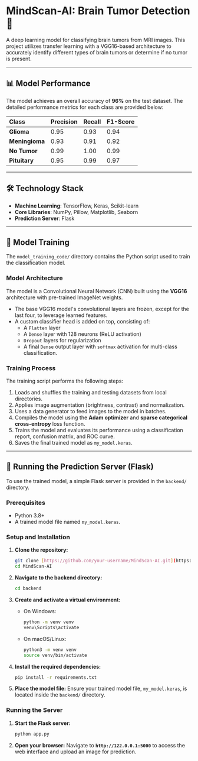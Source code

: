 # MindScan-AI: Brain Tumor Detection 🧠

A deep learning model for classifying brain tumors from MRI images. This project utilizes transfer learning with a VGG16-based architecture to accurately identify different types of brain tumors or determine if no tumor is present.

---

## 📊 Model Performance

The model achieves an overall accuracy of **96%** on the test dataset. The detailed performance metrics for each class are provided below:

| Class         | Precision | Recall | F1-Score |
| :------------ | :-------- | :----- | :------- |
| **Glioma** | 0.95      | 0.93   | 0.94     |
| **Meningioma**| 0.93      | 0.91   | 0.92     |
| **No Tumor** | 0.99      | 1.00   | 0.99     |
| **Pituitary** | 0.95      | 0.99   | 0.97     |

---

## 🛠️ Technology Stack

-   **Machine Learning**: TensorFlow, Keras, Scikit-learn
-   **Core Libraries**: NumPy, Pillow, Matplotlib, Seaborn
-   **Prediction Server**: Flask

---

## 🧠 Model Training

The `model_training_code/` directory contains the Python script used to train the classification model.

### Model Architecture

The model is a Convolutional Neural Network (CNN) built using the **VGG16** architecture with pre-trained ImageNet weights.

-   The base VGG16 model's convolutional layers are frozen, except for the last four, to leverage learned features.
-   A custom classifier head is added on top, consisting of:
    -   A `Flatten` layer
    -   A `Dense` layer with 128 neurons (ReLU activation)
    -   `Dropout` layers for regularization
    -   A final `Dense` output layer with `softmax` activation for multi-class classification.

### Training Process

The training script performs the following steps:
1.  Loads and shuffles the training and testing datasets from local directories.
2.  Applies image augmentation (brightness, contrast) and normalization.
3.  Uses a data generator to feed images to the model in batches.
4.  Compiles the model using the **Adam optimizer** and **sparse categorical cross-entropy** loss function.
5.  Trains the model and evaluates its performance using a classification report, confusion matrix, and ROC curve.
6.  Saves the final trained model as `my_model.keras`.

---

## 🚀 Running the Prediction Server (Flask)

To use the trained model, a simple Flask server is provided in the `backend/` directory.

### Prerequisites

-   Python 3.8+
-   A trained model file named `my_model.keras`.

### Setup and Installation

1.  **Clone the repository:**
    ```bash
    git clone [https://github.com/your-username/MindScan-AI.git](https://github.com/your-username/MindScan-AI.git)
    cd MindScan-AI
    ```

2.  **Navigate to the backend directory:**
    ```bash
    cd backend
    ```

3.  **Create and activate a virtual environment:**
    -   On Windows:
        ```bash
        python -m venv venv
        venv\Scripts\activate
        ```
    -   On macOS/Linux:
        ```bash
        python3 -m venv venv
        source venv/bin/activate
        ```

4.  **Install the required dependencies:**
    ```bash
    pip install -r requirements.txt
    ```

5.  **Place the model file:**
    Ensure your trained model file, `my_model.keras`, is located inside the `backend/` directory.

### Running the Server

1.  **Start the Flask server:**
    ```bash
    python app.py
    ```

2.  **Open your browser:**
    Navigate to **`http://122.0.0.1:5000`** to access the web interface and upload an image for prediction.
